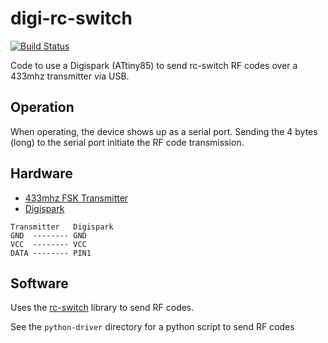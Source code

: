 # digi-rc-switch

[![Build Status](https://travis-ci.org/solarkennedy/digi-rc-switch.svg?branch=master)](https://travis-ci.org/solarkennedy/digi-rc-switch)

Code to use a Digispark (ATtiny85) to send rc-switch RF codes over a 433mhz
transmitter via USB.

## Operation

When operating, the device shows up as a serial port. Sending the 4 bytes (long)
to the serial port initiate the RF code transmission.

## Hardware

* [433mhz FSK Transmitter](https://www.sparkfun.com/products/10534)
* [Digispark](http://digistump.com/products/1)

```
Transmitter   Digispark
GND  -------- GND
VCC  -------- VCC
DATA -------- PIN1
```

## Software

Uses the [rc-switch](https://github.com/sui77/rc-switch) library to send
RF codes.

See the `python-driver` directory for a python script to send RF codes
